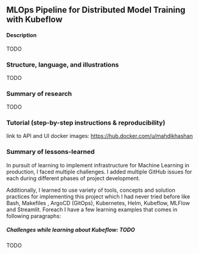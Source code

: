 MLOps Pipeline for Distributed Model Training with Kubeflow
---

#### Description

TODO


### Structure, language, and illustrations 

TODO

### Summary of research 

TODO

### Tutorial (step-by-step instructions & reproducibility)

link to API and UI docker images: https://hub.docker.com/u/mahdikhashan

### Summary of lessons-learned

In pursuit of learning to implement infrastructure for Machine Learning in production, 
I faced multiple challenges. I added multiple GitHub issues for each during different phases of project development.

Additionally, I learned to use variety of tools, concepts and solution practices for implementing this project which I had never tried before like Bash, Makefiles
, ArgoCD (GitOps), Kubernetes, Helm, Kubeflow, MLFlow and Streamlit. Foreach I have a few learning examples that comes in following paragraphs:

##### Challenges while learning about Kubeflow: TODO

TODO
